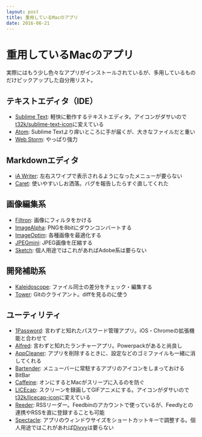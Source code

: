 ```yaml
---
layout: post
title: 重用しているMacのアプリ
date: 2016-06-21
---
```


# 重用しているMacのアプリ

実際にはもう少し色々なアプリがインストールされているが、多用しているものだけピックアップした自分用リスト。

## テキストエディタ（IDE）

- [Sublime Text](https://www.sublimetext.com/): 軽快に動作するテキストエディタ。アイコンがダサいので[t32k/sublime-text-icon](https://github.com/t32k/sublime-text-icon)に変えている
- [Atom](https://atom.io/): Sublime Textより痒いところに手が届くが、大きなファイルだと重い
- [Web Storm](https://www.jetbrains.com/webstorm/): やっぱり強力

## Markdownエディタ

- [iA Writer](https://ia.net/writer/mac/): 左右スワイプで表示されるようになったメニューが要らない
- [Caret](http://caret.io/): 使いやすいしお洒落。バグを報告したらすぐ直してくれた

## 画像編集系

- [Filtron](https://filtron.co/): 画像にフィルタをかける
- [ImageAlpha](https://pngmini.com/): PNGを8bitにダウンコンバートする
- [ImageOptim](https://imageoptim.com/mac): 各種画像を最適化する
- [JPEGmini](http://www.jpegmini.com/): JPEG画像を圧縮する
- [Sketch](https://www.sketchapp.com/): 個人用途ではこれがあればAdobe系は要らない

## 開発補助系

- [Kaleidoscope](http://www.kaleidoscopeapp.com/): ファイル同士の差分をチェック・編集する
- [Tower](https://www.git-tower.com/): Gitのクライアント。diffを見るのに使う

## ユーティリティ

- [1Password](https://1password.com/): 言わずと知れたパスワード管理アプリ。iOS・Chromeの拡張機能と合わせて
- [Alfred](https://www.alfredapp.com/): 言わずと知れたランチャーアプリ。Powerpackがあると尚良し
- [AppCleaner](http://appcleaner.softonic.jp/mac): アプリを削除するときに、設定などのゴミファイルも一緒に消してくれる
- [Bartender](https://www.macbartender.com/): メニューバーに常駐するアプリのアイコンをしまっておける
- BitBar
- [Caffeine](https://itunes.apple.com/jp/app/caffeine/id411246225): オンにするとMacがスリープに入るのを防ぐ
- [LICEcap](http://www.cockos.com/licecap/): スクリーンを録画してGIFアニメにする。アイコンがダサいので[t32k/licecap-icon](https://github.com/t32k/licecap-icon)に変えている
- [Reeder](http://reederapp.com/mac/): RSSリーダー。Feedbinのアカウントで使っているが、Feedlyとの連携やRSSを直に登録することも可能
- [Spectacle](https://www.spectacleapp.com/): アプリのウィンドウサイズをショートカットキーで調整する。個人用途ではこれがあれば[Divvy](http://mizage.com/divvy/)は要らない
